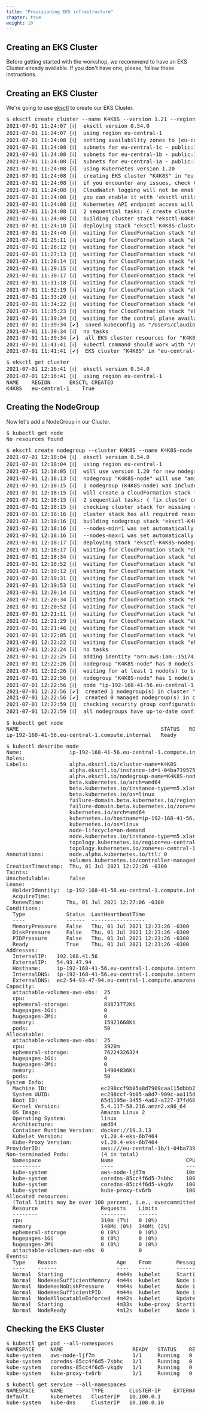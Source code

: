 ```yaml
---
title: "Provisioning EKS infrastructure"
chapter: true
weight: 10
---
```


## Creating an EKS Cluster
Before getting started with the workshop, we recommend to have an EKS Cluster already available. If you don't have one, please, follow these instructions.

## Creating an EKS Cluster
We're going to use [eksctl](https://eksctl.io/) to create our EKS Cluster.

<pre>
$ eksctl create cluster --name K4K8S --version 1.21 --region us-east-1 --without-nodegroup
2021-07-01 11:24:07 [ℹ]  eksctl version 0.54.0
2021-07-01 11:24:07 [ℹ]  using region eu-central-1
2021-07-01 11:24:08 [ℹ]  setting availability zones to [eu-central-1c eu-central-1b eu-central-1a]
2021-07-01 11:24:08 [ℹ]  subnets for eu-central-1c - public:192.168.0.0/19 private:192.168.96.0/19
2021-07-01 11:24:08 [ℹ]  subnets for eu-central-1b - public:192.168.32.0/19 private:192.168.128.0/19
2021-07-01 11:24:08 [ℹ]  subnets for eu-central-1a - public:192.168.64.0/19 private:192.168.160.0/19
2021-07-01 11:24:08 [ℹ]  using Kubernetes version 1.20
2021-07-01 11:24:08 [ℹ]  creating EKS cluster "K4K8S" in "eu-central-1" region with 
2021-07-01 11:24:08 [ℹ]  if you encounter any issues, check CloudFormation console or try 'eksctl utils describe-stacks --region=eu-central-1 --cluster=K4K8S'
2021-07-01 11:24:08 [ℹ]  CloudWatch logging will not be enabled for cluster "K4K8S" in "eu-central-1"
2021-07-01 11:24:08 [ℹ]  you can enable it with 'eksctl utils update-cluster-logging --enable-types={SPECIFY-YOUR-LOG-TYPES-HERE (e.g. all)} --region=eu-central-1 --cluster=K4K8S'
2021-07-01 11:24:08 [ℹ]  Kubernetes API endpoint access will use default of {publicAccess=true, privateAccess=false} for cluster "K4K8S" in "eu-central-1"
2021-07-01 11:24:08 [ℹ]  2 sequential tasks: { create cluster control plane "K4K8S", 2 sequential sub-tasks: { wait for control plane to become ready, 1 task: { create addons } } }
2021-07-01 11:24:08 [ℹ]  building cluster stack "eksctl-K4K8S-cluster"
2021-07-01 11:24:10 [ℹ]  deploying stack "eksctl-K4K8S-cluster"
2021-07-01 11:24:40 [ℹ]  waiting for CloudFormation stack "eksctl-K4K8S-cluster"
2021-07-01 11:25:11 [ℹ]  waiting for CloudFormation stack "eksctl-K4K8S-cluster"
2021-07-01 11:26:12 [ℹ]  waiting for CloudFormation stack "eksctl-K4K8S-cluster"
2021-07-01 11:27:13 [ℹ]  waiting for CloudFormation stack "eksctl-K4K8S-cluster"
2021-07-01 11:28:14 [ℹ]  waiting for CloudFormation stack "eksctl-K4K8S-cluster"
2021-07-01 11:29:15 [ℹ]  waiting for CloudFormation stack "eksctl-K4K8S-cluster"
2021-07-01 11:30:17 [ℹ]  waiting for CloudFormation stack "eksctl-K4K8S-cluster"
2021-07-01 11:31:18 [ℹ]  waiting for CloudFormation stack "eksctl-K4K8S-cluster"
2021-07-01 11:32:19 [ℹ]  waiting for CloudFormation stack "eksctl-K4K8S-cluster"
2021-07-01 11:33:20 [ℹ]  waiting for CloudFormation stack "eksctl-K4K8S-cluster"
2021-07-01 11:34:22 [ℹ]  waiting for CloudFormation stack "eksctl-K4K8S-cluster"
2021-07-01 11:35:23 [ℹ]  waiting for CloudFormation stack "eksctl-K4K8S-cluster"
2021-07-01 11:39:34 [ℹ]  waiting for the control plane availability...
2021-07-01 11:39:34 [✔]  saved kubeconfig as "/Users/claudio/.kube/config"
2021-07-01 11:39:34 [ℹ]  no tasks
2021-07-01 11:39:34 [✔]  all EKS cluster resources for "K4K8S" have been created
2021-07-01 11:41:41 [ℹ]  kubectl command should work with "/Users/claudio/.kube/config", try 'kubectl get nodes'
2021-07-01 11:41:41 [✔]  EKS cluster "K4K8S" in "eu-central-1" region is ready
</pre>

<pre>
$ eksctl get cluster
2021-07-01 12:16:41 [ℹ]  eksctl version 0.54.0
2021-07-01 12:16:41 [ℹ]  using region eu-central-1
NAME	REGION		EKSCTL CREATED
K4K8S	eu-central-1	True
</pre>

## Creating the NodeGroup
Now let's add a NodeGroup in our Cluster.

<pre>
$ kubectl get node
No resources found
</pre>

<pre>
$ eksctl create nodegroup --cluster K4K8S --name K4K8S-node --region eu-central-1 --node-type m5.2xlarge --nodes 1 --max-pods-per-node 50
2021-07-01 12:18:04 [ℹ]  eksctl version 0.54.0
2021-07-01 12:18:04 [ℹ]  using region eu-central-1
2021-07-01 12:18:05 [ℹ]  will use version 1.20 for new nodegroup(s) based on control plane version
2021-07-01 12:18:13 [ℹ]  nodegroup "K4K8S-node" will use "ami-0083e9407e275acf2" [AmazonLinux2/1.20]
2021-07-01 12:18:15 [ℹ]  1 nodegroup (K4K8S-node) was included (based on the include/exclude rules)
2021-07-01 12:18:15 [ℹ]  will create a CloudFormation stack for each of 1 nodegroups in cluster "K4K8S"
2021-07-01 12:18:15 [ℹ]  2 sequential tasks: { fix cluster compatibility, 1 task: { 1 task: { create nodegroup "K4K8S-node" } } }
2021-07-01 12:18:15 [ℹ]  checking cluster stack for missing resources
2021-07-01 12:18:16 [ℹ]  cluster stack has all required resources
2021-07-01 12:18:16 [ℹ]  building nodegroup stack "eksctl-K4K8S-nodegroup-K4K8S-node"
2021-07-01 12:18:16 [ℹ]  --nodes-min=1 was set automatically for nodegroup K4K8S-node
2021-07-01 12:18:16 [ℹ]  --nodes-max=1 was set automatically for nodegroup K4K8S-node
2021-07-01 12:18:17 [ℹ]  deploying stack "eksctl-K4K8S-nodegroup-K4K8S-node"
2021-07-01 12:18:17 [ℹ]  waiting for CloudFormation stack "eksctl-K4K8S-nodegroup-K4K8S-node"
2021-07-01 12:18:34 [ℹ]  waiting for CloudFormation stack "eksctl-K4K8S-nodegroup-K4K8S-node"
2021-07-01 12:18:52 [ℹ]  waiting for CloudFormation stack "eksctl-K4K8S-nodegroup-K4K8S-node"
2021-07-01 12:19:12 [ℹ]  waiting for CloudFormation stack "eksctl-K4K8S-nodegroup-K4K8S-node"
2021-07-01 12:19:31 [ℹ]  waiting for CloudFormation stack "eksctl-K4K8S-nodegroup-K4K8S-node"
2021-07-01 12:19:53 [ℹ]  waiting for CloudFormation stack "eksctl-K4K8S-nodegroup-K4K8S-node"
2021-07-01 12:20:14 [ℹ]  waiting for CloudFormation stack "eksctl-K4K8S-nodegroup-K4K8S-node"
2021-07-01 12:20:34 [ℹ]  waiting for CloudFormation stack "eksctl-K4K8S-nodegroup-K4K8S-node"
2021-07-01 12:20:52 [ℹ]  waiting for CloudFormation stack "eksctl-K4K8S-nodegroup-K4K8S-node"
2021-07-01 12:21:11 [ℹ]  waiting for CloudFormation stack "eksctl-K4K8S-nodegroup-K4K8S-node"
2021-07-01 12:21:29 [ℹ]  waiting for CloudFormation stack "eksctl-K4K8S-nodegroup-K4K8S-node"
2021-07-01 12:21:46 [ℹ]  waiting for CloudFormation stack "eksctl-K4K8S-nodegroup-K4K8S-node"
2021-07-01 12:22:05 [ℹ]  waiting for CloudFormation stack "eksctl-K4K8S-nodegroup-K4K8S-node"
2021-07-01 12:22:22 [ℹ]  waiting for CloudFormation stack "eksctl-K4K8S-nodegroup-K4K8S-node"
2021-07-01 12:22:24 [ℹ]  no tasks
2021-07-01 12:22:25 [ℹ]  adding identity "arn:aws:iam::151743893450:role/eksctl-K4K8S-nodegroup-K4K8S-node-NodeInstanceRole-1VVUN9E3UB1DY" to auth ConfigMap
2021-07-01 12:22:26 [ℹ]  nodegroup "K4K8S-node" has 0 node(s)
2021-07-01 12:22:26 [ℹ]  waiting for at least 1 node(s) to become ready in "K4K8S-node"
2021-07-01 12:22:56 [ℹ]  nodegroup "K4K8S-node" has 1 node(s)
2021-07-01 12:22:56 [ℹ]  node "ip-192-168-41-56.eu-central-1.compute.internal" is ready
2021-07-01 12:22:56 [✔]  created 1 nodegroup(s) in cluster "K4K8S"
2021-07-01 12:22:56 [✔]  created 0 managed nodegroup(s) in cluster "K4K8S"
2021-07-01 12:22:59 [ℹ]  checking security group configuration for all nodegroups
2021-07-01 12:22:59 [ℹ]  all nodegroups have up-to-date configuration
</pre>

<pre>
$ kubectl get node
NAME                                             STATUS   ROLES    AGE     VERSION
ip-192-168-41-56.eu-central-1.compute.internal   Ready    <none>   4m10s   v1.20.4-eks-6b7464
</pre>

<pre>
$ kubectl describe node
Name:               ip-192-168-41-56.eu-central-1.compute.internal
Roles:              <none>
Labels:             alpha.eksctl.io/cluster-name=K4K8S
                    alpha.eksctl.io/instance-id=i-04ba739575f55ea53
                    alpha.eksctl.io/nodegroup-name=K4K8S-node
                    beta.kubernetes.io/arch=amd64
                    beta.kubernetes.io/instance-type=m5.xlarge
                    beta.kubernetes.io/os=linux
                    failure-domain.beta.kubernetes.io/region=eu-central-1
                    failure-domain.beta.kubernetes.io/zone=eu-central-1b
                    kubernetes.io/arch=amd64
                    kubernetes.io/hostname=ip-192-168-41-56.eu-central-1.compute.internal
                    kubernetes.io/os=linux
                    node-lifecycle=on-demand
                    node.kubernetes.io/instance-type=m5.xlarge
                    topology.kubernetes.io/region=eu-central-1
                    topology.kubernetes.io/zone=eu-central-1b
Annotations:        node.alpha.kubernetes.io/ttl: 0
                    volumes.kubernetes.io/controller-managed-attach-detach: true
CreationTimestamp:  Thu, 01 Jul 2021 12:22:26 -0300
Taints:             <none>
Unschedulable:      false
Lease:
  HolderIdentity:  ip-192-168-41-56.eu-central-1.compute.internal
  AcquireTime:     <unset>
  RenewTime:       Thu, 01 Jul 2021 12:27:06 -0300
Conditions:
  Type             Status  LastHeartbeatTime                 LastTransitionTime                Reason                       Message
  ----             ------  -----------------                 ------------------                ------                       -------
  MemoryPressure   False   Thu, 01 Jul 2021 12:23:26 -0300   Thu, 01 Jul 2021 12:22:24 -0300   KubeletHasSufficientMemory   kubelet has sufficient memory available
  DiskPressure     False   Thu, 01 Jul 2021 12:23:26 -0300   Thu, 01 Jul 2021 12:22:24 -0300   KubeletHasNoDiskPressure     kubelet has no disk pressure
  PIDPressure      False   Thu, 01 Jul 2021 12:23:26 -0300   Thu, 01 Jul 2021 12:22:24 -0300   KubeletHasSufficientPID      kubelet has sufficient PID available
  Ready            True    Thu, 01 Jul 2021 12:23:26 -0300   Thu, 01 Jul 2021 12:22:56 -0300   KubeletReady                 kubelet is posting ready status
Addresses:
  InternalIP:   192.168.41.56
  ExternalIP:   54.93.47.94
  Hostname:     ip-192-168-41-56.eu-central-1.compute.internal
  InternalDNS:  ip-192-168-41-56.eu-central-1.compute.internal
  ExternalDNS:  ec2-54-93-47-94.eu-central-1.compute.amazonaws.com
Capacity:
  attachable-volumes-aws-ebs:  25
  cpu:                         4
  ephemeral-storage:           83873772Ki
  hugepages-1Gi:               0
  hugepages-2Mi:               0
  memory:                      15921668Ki
  pods:                        50
Allocatable:
  attachable-volumes-aws-ebs:  25
  cpu:                         3920m
  ephemeral-storage:           76224326324
  hugepages-1Gi:               0
  hugepages-2Mi:               0
  memory:                      14904836Ki
  pods:                        50
System Info:
  Machine ID:                 ec298ccf9b05a8d7909caa115dbbb244
  System UUID:                ec298ccf-9b05-a8d7-909c-aa115dbbb244
  Boot ID:                    65d1195e-3455-4a62-a727-37fd60bd7295
  Kernel Version:             5.4.117-58.216.amzn2.x86_64
  OS Image:                   Amazon Linux 2
  Operating System:           linux
  Architecture:               amd64
  Container Runtime Version:  docker://19.3.13
  Kubelet Version:            v1.20.4-eks-6b7464
  Kube-Proxy Version:         v1.20.4-eks-6b7464
ProviderID:                   aws:///eu-central-1b/i-04ba739575f55ea53
Non-terminated Pods:          (4 in total)
  Namespace                   Name                       CPU Requests  CPU Limits  Memory Requests  Memory Limits  Age
  ---------                   ----                       ------------  ----------  ---------------  -------------  ---
  kube-system                 aws-node-ljf7m             10m (0%)      0 (0%)      0 (0%)           0 (0%)         4m42s
  kube-system                 coredns-85cc4f6d5-7sbhc    100m (2%)     0 (0%)      70Mi (0%)        170Mi (1%)     54m
  kube-system                 coredns-85cc4f6d5-vkqdv    100m (2%)     0 (0%)      70Mi (0%)        170Mi (1%)     54m
  kube-system                 kube-proxy-tv6rb           100m (2%)     0 (0%)      0 (0%)           0 (0%)         4m42s
Allocated resources:
  (Total limits may be over 100 percent, i.e., overcommitted.)
  Resource                    Requests    Limits
  --------                    --------    ------
  cpu                         310m (7%)   0 (0%)
  memory                      140Mi (0%)  340Mi (2%)
  ephemeral-storage           0 (0%)      0 (0%)
  hugepages-1Gi               0 (0%)      0 (0%)
  hugepages-2Mi               0 (0%)      0 (0%)
  attachable-volumes-aws-ebs  0           0
Events:
  Type    Reason                   Age    From        Message
  ----    ------                   ----   ----        -------
  Normal  Starting                 4m44s  kubelet     Starting kubelet.
  Normal  NodeHasSufficientMemory  4m44s  kubelet     Node ip-192-168-41-56.eu-central-1.compute.internal status is now: NodeHasSufficientMemory
  Normal  NodeHasNoDiskPressure    4m44s  kubelet     Node ip-192-168-41-56.eu-central-1.compute.internal status is now: NodeHasNoDiskPressure
  Normal  NodeHasSufficientPID     4m44s  kubelet     Node ip-192-168-41-56.eu-central-1.compute.internal status is now: NodeHasSufficientPID
  Normal  NodeAllocatableEnforced  4m42s  kubelet     Updated Node Allocatable limit across pods
  Normal  Starting                 4m33s  kube-proxy  Starting kube-proxy.
  Normal  NodeReady                4m12s  kubelet     Node ip-192-168-41-56.eu-central-1.compute.internal status is now: NodeReady
</pre>

## Checking the EKS Cluster

<pre>
$ kubectl get pod --all-namespaces
NAMESPACE     NAME                      READY   STATUS    RESTARTS   AGE
kube-system   aws-node-ljf7m            1/1     Running   0          6m24s
kube-system   coredns-85cc4f6d5-7sbhc   1/1     Running   0          56m
kube-system   coredns-85cc4f6d5-vkqdv   1/1     Running   0          56m
kube-system   kube-proxy-tv6rb          1/1     Running   0          6m24s
</pre>

<pre>
$ kubectl get service --all-namespaces
NAMESPACE     NAME         TYPE        CLUSTER-IP    EXTERNAL-IP   PORT(S)         AGE
default       kubernetes   ClusterIP   10.100.0.1    <none>        443/TCP         56m
kube-system   kube-dns     ClusterIP   10.100.0.10   <none>        53/UDP,53/TCP   56m
</pre>
